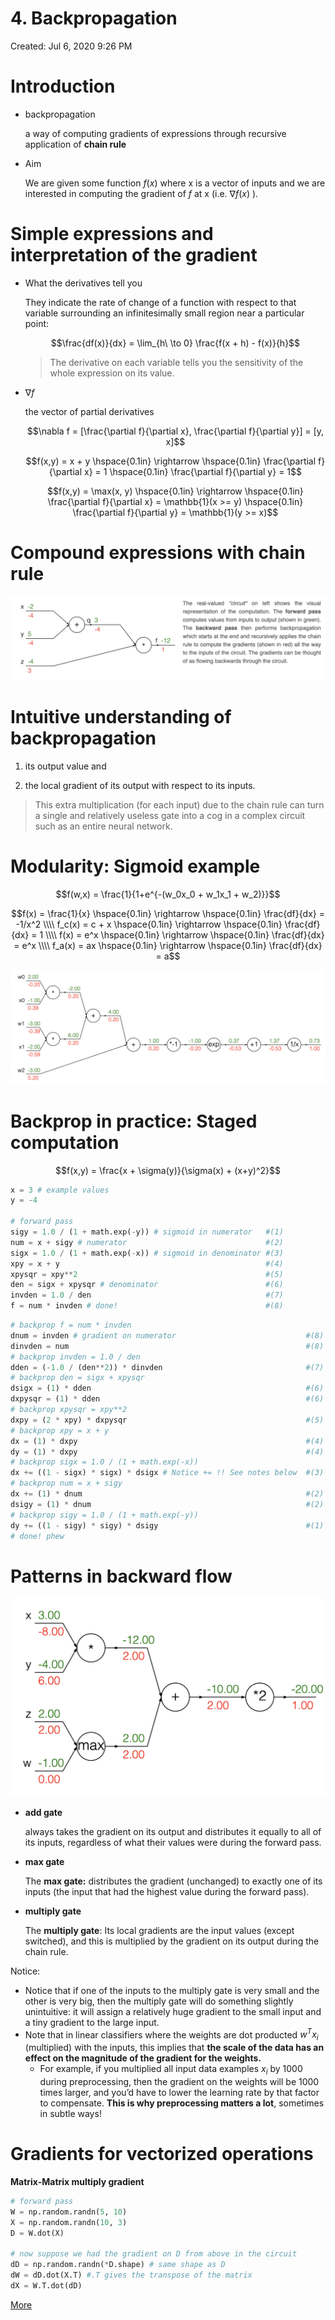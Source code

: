 # 4. Backpropagation

Created: Jul 6, 2020 9:26 PM

# Introduction

- backpropagation

    a way of computing gradients of expressions through recursive application of **chain rule**

- Aim

    We are given some function $f(x)$ where x is a vector of inputs and we are interested in computing the gradient of $f$  at x (i.e. $\nabla f(x)$ ).

# Simple expressions and interpretation of the gradient

- What the derivatives tell you

    They indicate the rate of change of a function with respect to that variable surrounding an infinitesimally small region near a particular point:

    $$\frac{df(x)}{dx} = \lim_{h\ \to 0} \frac{f(x + h) - f(x)}{h}$$

    > The derivative on each variable tells you the sensitivity of the whole expression on its value.

- $\nabla f$

    the vector of partial derivatives

    $$\nabla f = [\frac{\partial f}{\partial x}, \frac{\partial f}{\partial y}] = [y, x]$$

    $$f(x,y) = x + y \hspace{0.1in} \rightarrow \hspace{0.1in} \frac{\partial f}{\partial x} = 1 \hspace{0.1in} \frac{\partial f}{\partial y} = 1$$

    $$f(x,y) = \max(x, y) \hspace{0.1in} \rightarrow \hspace{0.1in} \frac{\partial f}{\partial x} = \mathbb{1}(x >= y) \hspace{0.1in} \frac{\partial f}{\partial y} = \mathbb{1}(y >= x)$$

# Compound expressions with chain rule

![4%20Backpropagation%2012c9d8337a1749b18272b8c65497a7d5/Untitled.png](4%20Backpropagation%2012c9d8337a1749b18272b8c65497a7d5/Untitled.png)

# Intuitive understanding of backpropagation

1. its output value and 

2. the local gradient of its output with respect to its inputs.

> This extra multiplication (for each input) due to the chain rule can turn a single and relatively useless gate into a cog in a complex circuit such as an entire neural network.

# Modularity: Sigmoid example

$$f(w,x) = \frac{1}{1+e^{-(w_0x_0 + w_1x_1 + w_2)}}$$

$$f(x) = \frac{1}{x} 
\hspace{0.1in} \rightarrow \hspace{0.1in} 
\frac{df}{dx} = -1/x^2 
\\\\
f_c(x) = c + x
\hspace{0.1in} \rightarrow \hspace{0.1in} 
\frac{df}{dx} = 1 
\\\\
f(x) = e^x
\hspace{0.1in} \rightarrow \hspace{0.1in} 
\frac{df}{dx} = e^x
\\\\
f_a(x) = ax
\hspace{0.1in} \rightarrow \hspace{0.1in} 
\frac{df}{dx} = a$$

![4%20Backpropagation%2012c9d8337a1749b18272b8c65497a7d5/Untitled%201.png](4%20Backpropagation%2012c9d8337a1749b18272b8c65497a7d5/Untitled%201.png)

# Backprop in practice: Staged computation

$$f(x,y) = \frac{x + \sigma(y)}{\sigma(x) + (x+y)^2}$$

```python
x = 3 # example values
y = -4

# forward pass
sigy = 1.0 / (1 + math.exp(-y)) # sigmoid in numerator   #(1)
num = x + sigy # numerator                               #(2)
sigx = 1.0 / (1 + math.exp(-x)) # sigmoid in denominator #(3)
xpy = x + y                                              #(4)
xpysqr = xpy**2                                          #(5)
den = sigx + xpysqr # denominator                        #(6)
invden = 1.0 / den                                       #(7)
f = num * invden # done!                                 #(8)
```

```python
# backprop f = num * invden
dnum = invden # gradient on numerator                             #(8)
dinvden = num                                                     #(8)
# backprop invden = 1.0 / den 
dden = (-1.0 / (den**2)) * dinvden                                #(7)
# backprop den = sigx + xpysqr
dsigx = (1) * dden                                                #(6)
dxpysqr = (1) * dden                                              #(6)
# backprop xpysqr = xpy**2
dxpy = (2 * xpy) * dxpysqr                                        #(5)
# backprop xpy = x + y
dx = (1) * dxpy                                                   #(4)
dy = (1) * dxpy                                                   #(4)
# backprop sigx = 1.0 / (1 + math.exp(-x))
dx += ((1 - sigx) * sigx) * dsigx # Notice += !! See notes below  #(3)
# backprop num = x + sigy
dx += (1) * dnum                                                  #(2)
dsigy = (1) * dnum                                                #(2)
# backprop sigy = 1.0 / (1 + math.exp(-y))
dy += ((1 - sigy) * sigy) * dsigy                                 #(1)
# done! phew
```

# Patterns in backward flow

![4%20Backpropagation%2012c9d8337a1749b18272b8c65497a7d5/Untitled%202.png](4%20Backpropagation%2012c9d8337a1749b18272b8c65497a7d5/Untitled%202.png)

- **add gate**

    always takes the gradient on its output and distributes it equally to all of its inputs, regardless of what their values were during the forward pass.

- **max gate**

    The **max gate:** distributes the gradient (unchanged) to exactly one of its inputs (the input that had the highest value during the forward pass).

- **multiply gate**

    The **multiply gate**: Its local gradients are the input values (except switched), and this is multiplied by the gradient on its output during the chain rule.

Notice:

- Notice that if one of the inputs to the multiply gate is very small and the other is very big, then the multiply gate will do something slightly unintuitive: it will assign a relatively huge gradient to the small input and a tiny gradient to the large input.
- Note that in linear classifiers where the weights are dot producted $w^Tx_i$ (multiplied) with the inputs, this implies that **the scale of the data has an effect on the magnitude of the gradient for the weights.**
    - For example, if you multiplied all input data examples $x_i$ by 1000 during preprocessing, then the gradient on the weights will be 1000 times larger, and you’d have to lower the learning rate by that factor to compensate. **This is why preprocessing matters a lot**, sometimes in subtle ways!

# Gradients for vectorized operations

**Matrix-Matrix multiply gradient**

```python
# forward pass
W = np.random.randn(5, 10)
X = np.random.randn(10, 3)
D = W.dot(X)

# now suppose we had the gradient on D from above in the circuit
dD = np.random.randn(*D.shape) # same shape as D
dW = dD.dot(X.T) #.T gives the transpose of the matrix
dX = W.T.dot(dD)
```

[More](http://cs231n.stanford.edu/vecDerivs.pdf)